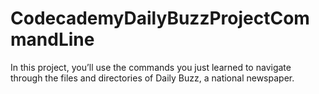 # CodecademyDailyBuzzProjectCommandLine
In this project, you’ll use the commands you just learned to navigate through the files and directories of Daily Buzz, a national newspaper.
